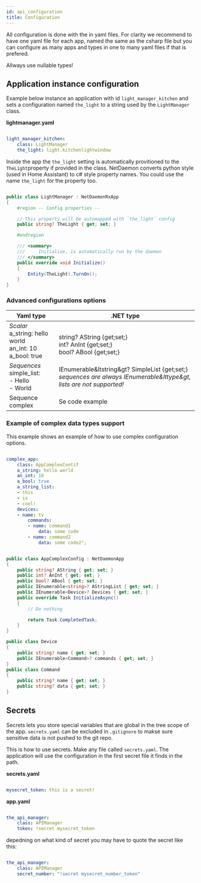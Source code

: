 ```yaml
---
id: api_configuration
title: Configuration
---
```


All configuration is done with the in yaml files. For clarity we recommend to have one yaml file for each app, named the same as the csharp file but you can configure as many apps and types in one to many yaml files if that is prefered. 

Allways use nullable types!

## Application instance configuration

Example below instance an application with id `light_manager_kitchen` and sets a configuration named `the_light` to a string used by the `LightManager` class.

**lightmanager.yaml**

```yaml

light_manager_kitchen:
    class: LightManager
    the_light: light.kitchenlightwindow

```

Inside the app the `the_light` setting is automatically provitioned to the `TheLight`property if provided in the class. NetDaemon converts python style (used in Home Assistant) to c# style property names. You could use the name `the_light` for the property too.

```csharp

public class LightManager : NetDaemonRxApp
{
    #region -- Config properties --

    // This property will be automapped with ´the_light´ config
    public string? TheLight { get; set; }

    #endregion

    /// <summary>
    ///     Initialize, is automatically run by the daemon
    /// </summary>
    public override void Initialize()
    {
        Entity(TheLight).TurnOn();
    }
}

```


### Advanced configurations options

| Yaml type                                             | .NET type                                                                |
|-------------------------------------------------------|--------------------------------------------------------------------------|
| *Scalar* <br/>a_string: hello world <br/>an_int: 10 <br/>a_bool: true |<br/>string? AString {get;set;} <br/>int? AnInt {get;set;} <br/>bool? ABool {get;set;} |
| *Sequences* <br/>simple_list:<br/>  - Hello<br/>  - World           |  IEnumerable&ltstring&gt? SimpleList {get;set;} <br/>*sequences are always IEnumerable&lttype&gt, lists are not supported!*                             |
| Sequence complex                                      | Se code example                                                          |


### Example of complex data types support

This example shows an example of how to use complex configuration options. 

```yaml

complex_app:
    class: AppComplexContif
    a_string: hello world
    an_int: 10
    a_bool: true
    a_string_list:
    - this
    - is
    - cool!
    devices:
    - name: tv
        commands:
        - name: command1
            data: some code
        - name: command2
            data: some code2";
```
```csharp

public class AppComplexConfig : NetDaemonApp
{
    public string? AString { get; set; }
    public int? AnInt { get; set; }
    public bool? ABool { get; set; }
    public IEnumerable<string>? AStringList { get; set; }
    public IEnumerable<Device>? Devices { get; set; }
    public override Task InitializeAsync()
    {
        // Do nothing

        return Task.CompletedTask;
    }
}

public class Device
{
    public string? name { get; set; }
    public IEnumerable<Command>? commands { get; set; }
}
public class Command
{
    public string? name { get; set; }
    public string? data { get; set; }
}

```
## Secrets

Secrets lets you store special variables that are global in the tree scope of the app. `secrets.yaml` can be excluded in `.gitignore` to makse sure sensitive data is not pushed to the git repo.

This is how to use secrets. Make any file called `secrets.yaml`. The application will use the configuration in the first secret file it finds in the path.

**secrets.yaml**

```yaml

mysecret_token: this is a secret!

```





**app.yaml**

```yaml

the_api_manager:
    class: APIManager
    token: !secret mysecret_token

```

depedning on what kind of secret you may have to quote the secret like this:

```yaml

the_api_manager:
    class: APIManager
    secret_number: "!secret mysecret_number_token"

```
